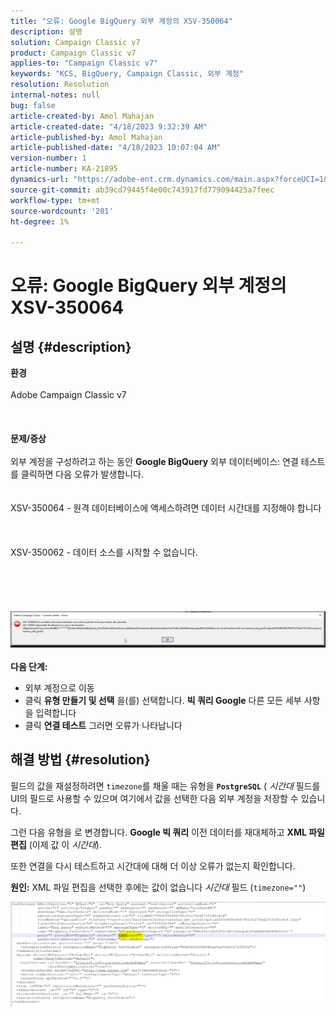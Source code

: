 ```yaml
---
title: "오류: Google BigQuery 외부 계정의 XSV-350064"
description: 설명
solution: Campaign Classic v7
product: Campaign Classic v7
applies-to: "Campaign Classic v7"
keywords: "KCS, BigQuery, Campaign Classic, 외부 계정"
resolution: Resolution
internal-notes: null
bug: false
article-created-by: Amol Mahajan
article-created-date: "4/18/2023 9:32:39 AM"
article-published-by: Amol Mahajan
article-published-date: "4/18/2023 10:07:04 AM"
version-number: 1
article-number: KA-21895
dynamics-url: "https://adobe-ent.crm.dynamics.com/main.aspx?forceUCI=1&pagetype=entityrecord&etn=knowledgearticle&id=6afca3f3-cbdd-ed11-a7c7-6045bd006c82"
source-git-commit: ab39cd79445f4e00c743917fd779094425a7feec
workflow-type: tm+mt
source-wordcount: '201'
ht-degree: 1%

---
```


# 오류: Google BigQuery 외부 계정의 XSV-350064

## 설명 {#description}

<b>환경</b><br><br>Adobe Campaign Classic v7<br><br> <br><br><b>문제/증상</b><br><br>외부 계정을 구성하려고 하는 동안 <b>Google BigQuery</b> 외부 데이터베이스: 연결 테스트를 클릭하면 다음 오류가 발생합니다.
<br> <br><br>XSV-350064 - 원격 데이터베이스에 액세스하려면 데이터 시간대를 지정해야 합니다<br><br> <br><br>XSV-350062 - 데이터 소스를 시작할 수 없습니다.<br><br> <br><br> <br><br>![](assets/___fa26d4aa-d0dd-ed11-a7c7-6045bd006c82___.png)<br><br>
<b>다음 단계:</b>

- 외부 계정으로 이동
- 클릭 <b>유형 만들기 및 선택</b> 을(를) 선택합니다. <b>빅 쿼리 Google</b> 다른 모든 세부 사항을 입력합니다
- 클릭 <b>연결 테스트</b> 그러면 오류가 나타납니다



## 해결 방법 {#resolution}


필드의 값을 재설정하려면 `timezone`를 채울 때는 유형을 <b>`PostgreSQL`</b> ( *시간대* 필드를 UI의 필드로 사용할 수 있으며 여기에서 값을 선택한 다음 외부 계정을 저장할 수 있습니다.

그런 다음 유형을 로 변경합니다. <b>Google 빅 쿼리</b> 이전 데이터를 재대체하고 <b>XML 파일 편집</b> (이제 값 이 *시간대*).

또한 연결을 다시 테스트하고 시간대에 대해 더 이상 오류가 없는지 확인합니다.


<b>원인:</b>
XML 파일 편집을 선택한 후에는 값이 없습니다 *시간대* 필드 (`timezone=""`)



![](assets/c4243b67-d0dd-ed11-a7c7-6045bd006c82.png)

